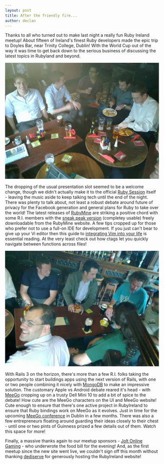 ```yaml
---
layout: post
title: After the friendly fire...
author: declan
---
```


Thanks to all who turned out to make last night a really fun Ruby Ireland meetup! About fifteen of Ireland's finest Ruby developers made the epic trip to Doyles Bar, near Trinity College, Dublin! With the World Cup out of the way it was time to get back down to the serious business of discussing the latest topics in Rubyland and beyond.

![](images/ri_july_2010b.jpg)

The dropping of the usual presentation slot seemed to be a welcome change, though we didn't actually make it to the official [Ruby Session](http://www.rubysessions.com/) itself - leaving the music aside to keep talking tech until the end of the night. There was plenty to talk about, not least a robust debate around future of privacy for the Facebook generation and general plans for Ruby to take over the world! The latest releases of [RubyMine](http://www.jetbrains.com/ruby/) are striking a positive chord with some R.I. members with the [sneak peak version](http://www.jetbrains.com/ruby/nextversion/index.html) (completey usable) freely downloadable from the RubyMine website. A few tips cropped up for those who prefer not to use a full-on IDE for development. If you just can't bear to give up your Vi editor then this guide to [ integrating Vim into your life](http://robots.thoughtbot.com/post/159805638/integrating-vim-into-your-life) is essential reading. At the very least check out how ctags let you quickly navigate between functions across files!

![](images/ri_jul_2010a.jpg)

With Rails 3 on the horizon, there's more than a few R.I. folks taking the opportunity to start buildings apps using the next version of Rails, with one or two people combining it nicely with [MongoDB](http://www.mongodb.org/) to make an impressive solution. The customary Apple vs Android debate reared it's head - with [MeeGo](http://meego.com/) cropping up on a trusty Dell Mini 10 to add a bit of spice to the debate! How cute are the MeeGo characters on the UI and MeeGo website! Cute enough to ensure that there's one active project in RubyIreland to ensure that Ruby bindings work on MeeGo as it evolves. Just in time for the upcoming [MeeGo conference]( http://conference2010.meego.com/) in Dublin in a few months. There was also a few entrepreneurs floating around guarding their ideas closely to their chest - until one or two pints of Guinness prized a few details out of them. Watch this space for more!

Finally, a massive thanks again to our meetup sponsors - [Jolt Online Gaming](http://joltonline.com/) - who underwrote the food bill for the evening! And, as the first meetup since the new site went live, we couldn't sign off this month without thanking [dediserve](http://www.dediserve.com/) for generously hosting the RubyIreland website!
